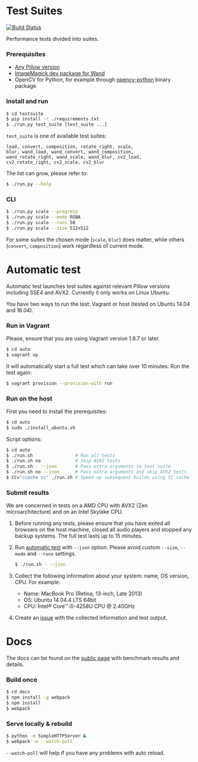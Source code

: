 # Test Suites

[![Build Status](https://api.travis-ci.org/python-pillow/pillow-perf.svg?branch=master)](https://travis-ci.org/python-pillow/pillow-perf)

Performance tests divided into suites.

### Prerequisites

* [Any Pillow version](https://pillow.readthedocs.io/en/latest/installation.html#basic-installation)
* [ImageMagick dev package for Wand](http://docs.wand-py.org/en/0.4.4/#requirements)
* OpenCV for Python, for example through
[opencv-python](https://pypi.python.org/pypi/opencv-python) binary package

### Install and run

```bash
$ cd testsuite
$ pip install -r ./requirements.txt
$ ./run.py test_suite [test_suite ...]
```

`test_suite` is one of available test suites:

```
load, convert, composition, rotate_right, scale,
blur, wand_load, wand_convert, wand_composition,
wand_rotate_right, wand_scale, wand_blur, cv2_load,
cv2_rotate_right, cv2_scale, cv2_blur
```

The list can grow, please refer to:

```bash
$ ./run.py --help
```

### CLI

```bash
$ ./run.py scale --progress
$ ./run.py scale --mode RGBA
$ ./run.py scale --runs 50
$ ./run.py scale --size 512x512
```

For some suites the chosen mode (`scale`, `blur`) does matter,
while others (`convert`, `composition`) work regardless of current mode.


# Automatic test

Automatic test launches test suites against relevant Pillow versions
including SSE4 and AVX2.
Currently it only works on Linux Ubuntu.

You have two ways to run the test:
Vagrant or host (tested on Ubuntu 14.04 and 16.04).

### Run in Vagrant

Please, ensure that you are using Vagrant version 1.8.7 or later.

```bash
$ cd auto
$ vagrant up
```

It will automatically start a full test
which can take over 10 minutes.
Run the test again:

```bash
$ vagrant provision --provision-with run
```

### Run on the host

First you need to install the prerequisites:

```bash
$ cd auto
$ sudo ./install_ubuntu.sh
```

Script options:

```bash
$ cd auto
$ ./run.sh                # Run all tests
$ ./run.sh no             # Skip AVX2 tests
$ ./run.sh - --json       # Pass extra arguments to test suite
$ ./run.sh no --json      # Pass extra arguments and skip AVX2 tests
$ CC="ccache cc" ./run.sh # Speed up subsequent builds using CC cache
```

### Submit results

We are concerned in tests on a AMD CPU with AVX2 (Zen microarchitecture)
and on an Intel Skylake CPU.

1. Before running any tests, please ensure that
you have exited all browsers on the host machine,
closed all audio players and stopped any backup systems.
The full test lasts up to 15 minutes.

2. Run [automatic test](#automatic-test) with `--json` option.
Please avoid custom `--size`, `--mode` and `--runs` settings.

    ```bash
    $ ./run.sh - --json
    ```

3. Collect the following information about your system:
name, OS version, CPU. For example:

    * Name: MacBook Pro (Retina, 13-inch, Late 2013)
    * OS: Ubuntu 14.04.4 LTS 64bit
    * CPU: Intel® Core™ i5-4258U CPU @ 2.40GHz

4. Create an [issue](https://github.com/python-pillow/pillow-perf/issues)
with the collected information and test output.


# Docs

The docs can be found on the [public page](https://python-pillow.github.io/pillow-perf/)
with benchmark results and details.

### Build once

```bash
$ cd docs
$ npm install -g webpack
$ npm install
$ webpack
```

### Serve locally & rebuild

```bash
$ python -m SimpleHTTPServer &
$ webpack -w --watch-poll
```

`--watch-poll` will help if you have any problems with auto reload.
